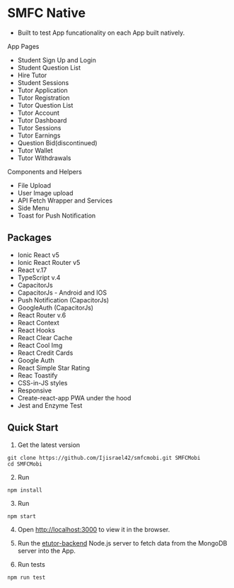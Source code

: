 # SMFC Native
- Built to test App funcationality on each App built natively.

App Pages
- Student Sign Up and Login
- Student Question List
- Hire Tutor
- Student Sessions
- Tutor Application
- Tutor Registration
- Tutor Question List
- Tutor Account
- Tutor Dashboard
- Tutor Sessions
- Tutor Earnings
- Question Bid(discontinued)
- Tutor Wallet
- Tutor Withdrawals

Components and Helpers

- File Upload
- User Image upload
- API Fetch Wrapper and Services
- Side Menu
- Toast for Push Notification

## Packages
- Ionic React v5
- Ionic React Router v5
- React v.17
- TypeScript v.4
- CapacitorJs
- CapacitorJs - Android and IOS
- Push Notification (CapacitorJs)
- GoogleAuth (CapacitorJs)
- React Router v.6
- React Context
- React Hooks
- React Clear Cache
- React Cool Img
- React Credit Cards
- Google Auth
- React Simple Star Rating
- Reac Toastify
- CSS-in-JS styles
- Responsive
- Create-react-app PWA under the hood
- Jest and Enzyme Test

## Quick Start

1. Get the latest version

```shell
git clone https://github.com/Ijisrael42/smfcmobi.git SMFCMobi
cd SMFCMobi
```

2. Run

```shell
npm install
```

3. Run

```shell
npm start
```

4. Open [http://localhost:3000](http://localhost:3000) to view it in the browser.

5. Run the <a href="https://github.com/Ijisrael42/etutor-backend">etutor-backend</a> Node.js server to fetch data from the MongoDB server into the App.

6. Run tests

```shell
npm run test
```
